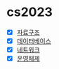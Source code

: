 # cs2023

* [x] [자료구조](https://github.com/strongest-study-in-the-earth/cs2023/tree/main/DataStructure)
* [x] [데이터베이스](https://github.com/strongest-study-in-the-earth/cs2023/tree/main/DataBase)
* [x] [네트워크](https://github.com/strongest-study-in-the-earth/cs2023/tree/main/Network)
* [x] [운영체제](https://github.com/strongest-study-in-the-earth/cs2023/tree/main/OperationSystem)
